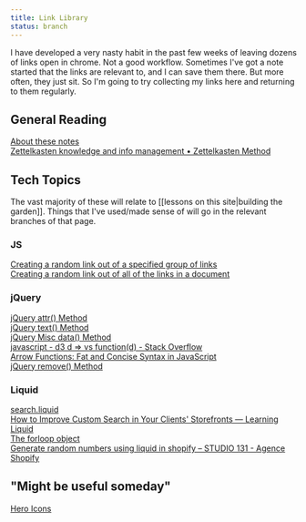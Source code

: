 ```yaml
---
title: Link Library
status: branch
---
```


I have developed a very nasty habit in the past few weeks of leaving dozens of links open in chrome. Not a good workflow. Sometimes I've got a note started that the links are relevant to, and I can save them there. But more often, they just sit. So I'm going to try collecting my links here and returning to them regularly.

## General Reading
<a href="https://notes.azlen.me/g3tibyfv/">About these notes</a><br/>
<a href="https://zettelkasten.de/">Zettelkasten knowledge and info management &bull; Zettelkasten Method</a><br/>


## Tech Topics
The vast majority of these will relate to [[lessons on this site|building the garden]]. Things that I've used/made sense of will go in the relevant branches of that page.

### JS
<a href="http://www.javascriptkit.com/javatutors/random2.shtml">Creating a random link out of a specified group of links</a><br/>
<a href="http://www.javascriptkit.com/javatutors/random3.shtml">Creating a random link out of all of the links in a document</a><br/>


### jQuery
<a href="https://www.w3schools.com/jquery/html_attr.asp">jQuery attr() Method</a><br/>
<a href="https://www.w3schools.com/jquery/html_text.asp">jQuery text() Method</a><br/>
<a href="https://www.w3schools.com/jquery/misc_data.asp">jQuery Misc data() Method</a><br/>
<a href="https://stackoverflow.com/questions/57615738/d3-d-vs-functiond">javascript - d3 d =&gt; vs function(d) - Stack Overflow</a><br/>
<a href="https://www.sitepoint.com/es6-arrow-functions-new-fat-concise-syntax-javascript/">Arrow Functions: Fat and Concise Syntax in JavaScript</a><br/>
<a href="https://www.w3schools.com/jquery/html_remove.asp">jQuery remove() Method</a><br>

### Liquid
<a href="https://shopify.dev/docs/themes/theme-templates/search-liquid">search.liquid</a><br/>
<a href="https://www.shopify.com/partners/blog/custom-search">How to Improve Custom Search in Your Clients&#39; Storefronts &mdash; Learning Liquid</a><br/>
<a href="https://shopify.dev/docs/themes/liquid/reference/objects/for-loops">The forloop object</a><br/>
<a href="https://www.131-studio.com/blogs/shopify-conversion/generate-random-numbers-using-liquid-shopify">Generate random numbers using liquid in shopify &ndash; STUDIO 131 - Agence Shopify</a><br/>

## "Might be useful someday"
<a href="https://heroicons.com/">Hero Icons</a>